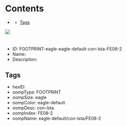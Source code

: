



Contents
========

* [](#)
	* [Tags](#tags)
  
![][im]
# 

- ID: FOOTPRINT-eagle-eagle-default-con-lsta-FE08-2
- Name: 
- Description: 

## Tags

- hexID: 
- oompType: FOOTPRINT
- oompSize: eagle
- oompColor: eagle-default
- oompDesc: con-lsta
- oompIndex: FE08-2
- oompName: eagle-default/con-lsta/FE08-2



[im]: image.png
